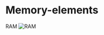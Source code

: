 # Memory-elements
RAM
![RAM](https://github.com/user-attachments/assets/61f7645c-18aa-45ce-baed-71cf7fd4dc7a)
